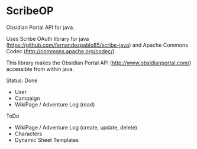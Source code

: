 ScribeOP
========

Obsidian Portal API for java.

Uses Scribe OAuth library for java (https://github.com/fernandezpablo85/scribe-java)
and Apache Commons Codec (http://commons.apache.org/codec/).


This library makes the Obsidian Portal API (http://www.obsidianportal.com/) accessible from within java.

Status:
Done
- User
- Campaign
- WikiPage / Adventure Log (read)

ToDo
- WikiPage / Adventure Log (create, update, delete)
- Characters
- Dynamic Sheet Templates
